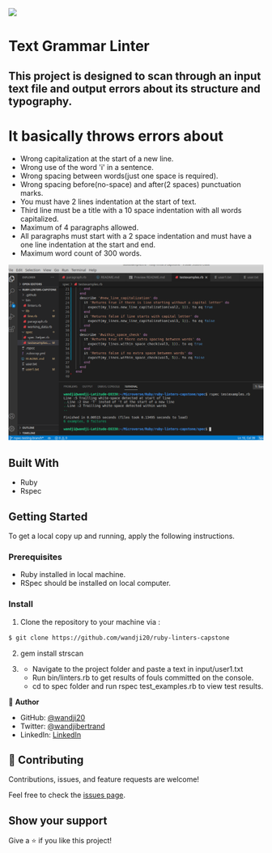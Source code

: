![](https://img.shields.io/badge/Microverse-blueviolet)

# Text Grammar Linter

## This project is designed to scan through an input text file and output errors about its structure and typography.

# It basically throws errors about

- Wrong capitalization at the start of a new line.
- Wrong use of the word 'i' in a sentence.
- Wrong spacing between words(just one space is required).
- Wrong spacing before(no-space) and after(2 spaces) punctuation marks.
- You must have 2 lines indentation at the start of text.
- Third line must be a title with a 10 space indentation with all words capitalized.
- Maximum of 4 paragraphs allowed.
- All paragraphs must start with a 2 space indentation and must have a one line indentation at the start and end.
- Maximum word count of 300 words.

![screenshot](./Screenshot.png)

## Built With

- Ruby
- Rspec

## Getting Started

To get a local copy up and running, apply the following instructions.

### Prerequisites

- Ruby installed in local machine.
- RSpec should be installed on local computer.

### Install

1. Clone the repository to your machine via :

```sh
$ git clone https://github.com/wandji20/ruby-linters-capstone
```

2.  gem install strscan

3.  - Navigate to the project folder and paste a text in input/user1.txt
    - Run bin/linters.rb to get results of fouls committed on the console.
    - cd to spec folder and run rspec test_examples.rb to view test results.

👤 **Author**

- GitHub: [@wandji20](https://github.com/wandji20)
- Twitter: [@wandjibertrand](https://twitter.com/wandjibertrand)
- LinkedIn: [LinkedIn](https://www.linkedin.com/in/wandji-bertrand-5232621b2/)

## 🤝 Contributing

Contributions, issues, and feature requests are welcome!

Feel free to check the [issues page](issues/).

## Show your support

Give a ⭐️ if you like this project!
